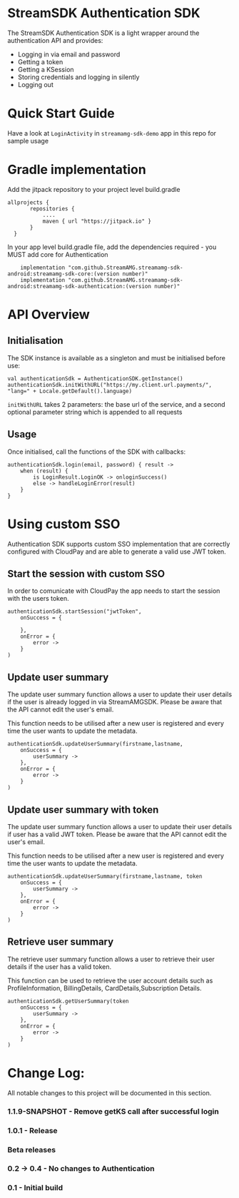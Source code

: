 StreamSDK Authentication SDK
============================

The StreamSDK Authentication SDK is a light wrapper around the authentication API and provides:

* Logging in via email and password
* Getting a token
* Getting a KSession
* Storing credentials and logging in silently
* Logging out

Quick Start Guide
======

Have a look at `LoginActivity` in `streamamg-sdk-demo` app in this repo for sample usage

Gradle implementation
=====

Add the jitpack repository to your project level build.gradle

```
allprojects {
       repositories {
           ....
           maven { url "https://jitpack.io" }
       }
  }
```

In your app level build.gradle file, add the dependencies required - you MUST add core for Authentication

```  
    implementation "com.github.StreamAMG.streamamg-sdk-android:streamamg-sdk-core:(version number)"
    implementation "com.github.StreamAMG.streamamg-sdk-android:streamamg-sdk-authentication:(version number)"
```  

API Overview
============

## Initialisation

The SDK instance is available as a singleton and must be initialised before use:

```
val authenticationSdk = AuthenticationSDK.getInstance()
authenticationSdk.initWithURL("https://my.client.url.payments/", "lang=" + Locale.getDefault().language)
```

`initWithURL` takes 2 parameters: the base url of the service, and a second optional parameter string which is appended to all requests

## Usage

Once initialised, call the functions of the SDK with callbacks:
```
authenticationSdk.login(email, password) { result ->
    when (result) {
        is LoginResult.LoginOK -> onloginSuccess()
        else -> handleLoginError(result)
    }
}
```

Using custom SSO
=======================
Authentication SDK supports custom SSO implementation that are correctly configured with CloudPay and are able to generate a valid use JWT token.

## Start the session with custom SSO

In order to comunicate with CloudPay the app needs to start the session with the users token.

```
authenticationSdk.startSession("jwtToken",
    onSuccess = {

    },
    onError = {
        error ->
    }
)
```
## Update user summary
The update user summary function allows a user to update their user details if the user is already logged in via StreamAMGSDK. Please be aware that the API cannot edit the user's email.

This function needs to be utilised after a new user is registered and every time the user wants to update the metadata.

```
authenticationSdk.updateUserSummary(firstname,lastname,
    onSuccess = {
        userSummary ->
    },
    onError = {
        error ->
    }
)
```

## Update user summary with token
The update user summary function allows a user to update their user details if user has a valid JWT token. Please be aware that the API cannot edit the user's email.

This function needs to be utilised after a new user is registered and every time the user wants to update the metadata.

```
authenticationSdk.updateUserSummary(firstname,lastname, token
    onSuccess = {
        userSummary ->
    },
    onError = {
        error ->
    }
)
```
## Retrieve user summary
The retrieve user summary function allows a user to retrieve their user details if the user has a valid token.

This function can be used to retrieve the user account details such as ProfileInformation, BillingDetails, CardDetails,Subscription Details.

```
authenticationSdk.getUserSummary(token
    onSuccess = {
        userSummary ->
    },
    onError = {
        error ->
    }
)
```
Change Log:
===========

All notable changes to this project will be documented in this section.

### 1.1.9-SNAPSHOT - Remove getKS call after successful login

### 1.0.1 - Release

### Beta releases

### 0.2 -> 0.4 - No changes to Authentication

### 0.1 - Initial build

